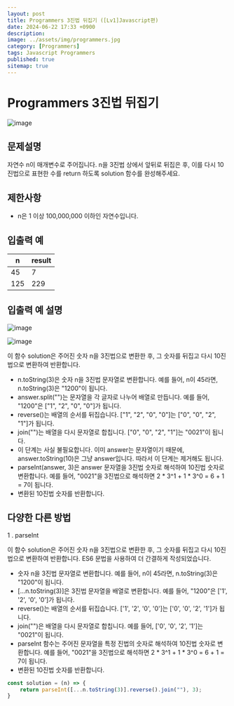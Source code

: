 ```yaml
---
layout: post
title: Programmers 3진법 뒤집기 ([Lv1]Javascript편)
date: 2024-06-22 17:33 +0900
description:
image: ../assets/img/programmers.jpg
category: [Programmers]
tags: Javascript Programmers
published: true
sitemap: true
---
```


# Programmers 3진법 뒤집기

![image](https://github.com/gnlgk/gnlgk.github.io/assets/161431748/52603221-05a0-43e9-94f7-41224e1b4501)

## 문제설명

자연수 n이 매개변수로 주어집니다. n을 3진법 상에서 앞뒤로 뒤집은 후, 이를 다시 10진법으로 표현한 수를 return 하도록 solution 함수를 완성해주세요.

## 제한사항

- n은 1 이상 100,000,000 이하인 자연수입니다.

## 입출력 예

| n | result |
| ---- |  ------ |
| 45   | 7     |
| 125 | 229  |

## 입출력 예 설명

![image](https://github.com/gnlgk/gnlgk.github.io/assets/161431748/5be37f42-a04d-43ad-8692-116f83236740)

![image](https://github.com/gnlgk/gnlgk.github.io/assets/161431748/a417ace1-f949-44ab-911c-04bb75a7cba4)

이 함수 solution은 주어진 숫자 n을 3진법으로 변환한 후, 그 숫자를 뒤집고 다시 10진법으로 변환하여 반환합니다.

- n.toString(3)은 숫자 n을 3진법 문자열로 변환합니다. 예를 들어, n이 45라면, n.toString(3)은 "1200"이 됩니다.
- answer.split("")는 문자열을 각 글자로 나누어 배열로 만듭니다. 예를 들어, "1200"은 ["1", "2", "0", "0"]가 됩니다.
- reverse()는 배열의 순서를 뒤집습니다. ["1", "2", "0", "0"]는 ["0", "0", "2", "1"]가 됩니다.
- join("")는 배열을 다시 문자열로 합칩니다. ["0", "0", "2", "1"]는 "0021"이 됩니다.
- 이 단계는 사실 불필요합니다. 이미 answer는 문자열이기 때문에, answer.toString(10)은 그냥 answer입니다.
따라서 이 단계는 제거해도 됩니다.
- parseInt(answer, 3)은 answer 문자열을 3진법 숫자로 해석하여 10진법 숫자로 변환합니다. 예를 들어, "0021"을 3진법으로 해석하면 2 * 3^1 + 1 * 3^0 = 6 + 1 = 7이 됩니다.
- 변환된 10진법 숫자를 반환합니다.

## 다양한 다른 방법

1 . parseInt

이 함수 solution은 주어진 숫자 n을 3진법으로 변환한 후, 그 숫자를 뒤집고 다시 10진법으로 변환하여 반환합니다. ES6 문법을 사용하여 더 간결하게 작성되었습니다. 

- 숫자 n을 3진법 문자열로 변환합니다. 예를 들어, n이 45라면, n.toString(3)은 "1200"이 됩니다.
- [...n.toString(3)]은 3진법 문자열을 배열로 변환합니다. 예를 들어, "1200"은 ['1', '2', '0', '0']가 됩니다.
- reverse()는 배열의 순서를 뒤집습니다. ['1', '2', '0', '0']는 ['0', '0', '2', '1']가 됩니다.
- join("")은 배열을 다시 문자열로 합칩니다. 예를 들어, ['0', '0', '2', '1']는 "0021"이 됩니다.
- parseInt 함수는 주어진 문자열을 특정 진법의 숫자로 해석하여 10진법 숫자로 변환합니다. 예를 들어, "0021"을 3진법으로 해석하면 2 * 3^1 + 1 * 3^0 = 6 + 1 = 7이 됩니다.
- 변환된 10진법 숫자를 반환합니다.

```javascript
const solution = (n) => {
    return parseInt([...n.toString(3)].reverse().join(""), 3);
}
```
